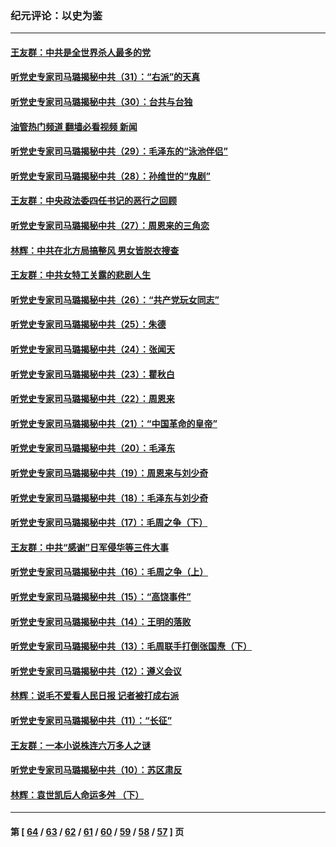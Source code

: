 ### 纪元评论：以史为鉴
---
#### [王友群：中共是全世界杀人最多的党](../../pages/nsc1028/n13860689.md?11110330) 
#### [听党史专家司马璐揭秘中共（31）：“右派”的天真](../../pages/nsc1028/n13860002.md?11110330) 
#### [听党史专家司马璐揭秘中共（30）：台共与台独](../../pages/nsc1028/n13859351.md?11110330) 
#### [油管热门频道 翻墙必看视频 新闻](ok?11110330)
#### [听党史专家司马璐揭秘中共（29）：毛泽东的“泳池伴侣”](../../pages/nsc1028/n13858477.md?11110330) 
#### [听党史专家司马璐揭秘中共（28）：孙维世的“鬼剧”](../../pages/nsc1028/n13856891.md?11110330) 
#### [王友群：中央政法委四任书记的恶行之回顾](../../pages/nsc1028/n13855519.md?11110330) 
#### [听党史专家司马璐揭秘中共（27）：周恩来的三角恋](../../pages/nsc1028/n13855636.md?11110330) 
#### [林辉：中共在北方局搞整风 男女皆脱衣搜查](../../pages/nsc1028/n13855473.md?11110330) 
#### [王友群：中共女特工关露的悲剧人生](../../pages/nsc1028/n13855019.md?11110330) 
#### [听党史专家司马璐揭秘中共（26）：“共产党玩女同志”](../../pages/nsc1028/n13854553.md?11110330) 
#### [听党史专家司马璐揭秘中共（25）：朱德](../../pages/nsc1028/n13853823.md?11110330) 
#### [听党史专家司马璐揭秘中共（24）：张闻天](../../pages/nsc1028/n13852852.md?11110330) 
#### [听党史专家司马璐揭秘中共（23）：瞿秋白](../../pages/nsc1028/n13852353.md?11110330) 
#### [听党史专家司马璐揭秘中共（22）：周恩来](../../pages/nsc1028/n13851190.md?11110330) 
#### [听党史专家司马璐揭秘中共（21）：“中国革命的皇帝”](../../pages/nsc1028/n13850794.md?11110330) 
#### [听党史专家司马璐揭秘中共（20）：毛泽东](../../pages/nsc1028/n13850194.md?11110330) 
#### [听党史专家司马璐揭秘中共（19）：周恩来与刘少奇](../../pages/nsc1028/n13849324.md?11110330) 
#### [听党史专家司马璐揭秘中共（18）：毛泽东与刘少奇](../../pages/nsc1028/n13847834.md?11110330) 
#### [听党史专家司马璐揭秘中共（17）：毛周之争（下）](../../pages/nsc1028/n13842967.md?11110330) 
#### [王友群：中共“感谢”日军侵华等三件大事](../../pages/nsc1028/n13842025.md?11110330) 
#### [听党史专家司马璐揭秘中共（16）：毛周之争（上）](../../pages/nsc1028/n13842192.md?11110330) 
#### [听党史专家司马璐揭秘中共（15）：“高饶事件”](../../pages/nsc1028/n13841710.md?11110330) 
#### [听党史专家司马璐揭秘中共（14）：王明的落败](../../pages/nsc1028/n13841263.md?11110330) 
#### [听党史专家司马璐揭秘中共（13）：毛周联手打倒张国焘（下）](../../pages/nsc1028/n13840885.md?11110330) 
#### [听党史专家司马璐揭秘中共（12）：遵义会议](../../pages/nsc1028/n13839111.md?11110330) 
#### [林辉：说毛不爱看人民日报 记者被打成右派](../../pages/nsc1028/n13838921.md?11110330) 
#### [听党史专家司马璐揭秘中共（11）：“长征”](../../pages/nsc1028/n13838284.md?11110330) 
#### [王友群：一本小说株连六万多人之谜](../../pages/nsc1028/n13837520.md?11110330) 
#### [听党史专家司马璐揭秘中共（10）：苏区肃反](../../pages/nsc1028/n13837427.md?11110330) 
#### [林辉：袁世凯后人命运多舛 （下）](../../pages/nsc1028/n13837104.md?11110330) 

---
#### 第 [ [64](./64.md?11110330) / [63](./63.md?11110330) / [62](./62.md?11110330) / [61](./61.md?11110330) / [60](./60.md?11110330) / [59](./59.md?11110330) / [58](./58.md?11110330) / [57](./57.md?11110330) ] 页
